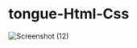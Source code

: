 # tongue-Html-Css
![Screenshot (12)](https://github.com/aligoodini/tongue-Html-Css/assets/139324913/874f954b-aa56-4ede-866d-a6b699819f65)

